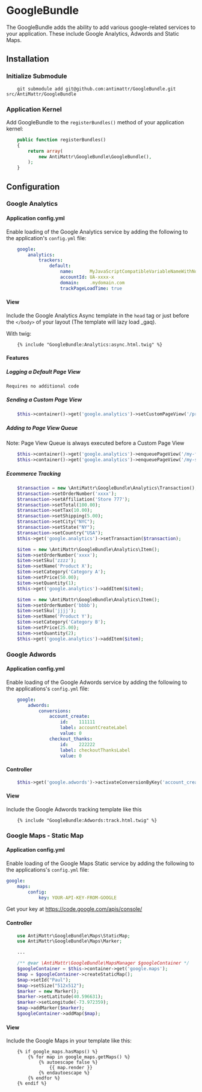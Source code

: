# GoogleBundle

The GoogleBundle adds the ability to add various google-related services
to your application. These include Google Analytics, Adwords and Static Maps.

## Installation

### Initialize Submodule

```shell
    git submodule add git@github.com:antimattr/GoogleBundle.git src/AntiMattr/GoogleBundle
```

### Application Kernel

Add GoogleBundle to the `registerBundles()` method of your application kernel:

```php
    public function registerBundles()
    {
        return array(
            new AntiMattr\GoogleBundle\GoogleBundle(),
        );
    }
```

## Configuration

### Google Analytics

#### Application config.yml

Enable loading of the Google Analytics service by adding the following to
the application's `config.yml` file:

```yaml
    google:
        analytics:
            trackers:
                default:
                    name:      MyJavaScriptCompatibleVariableNameWithNoSpaces
                    accountId: UA-xxxx-x
                    domain:    .mydomain.com
                    trackPageLoadTime: true
```

#### View

Include the Google Analytics Async template in the `head` tag or just before the `</body>` of your layout (The template will lazy load _gaq).

With twig:

```twig
    {% include "GoogleBundle:Analytics:async.html.twig" %}
```

#### Features

##### Logging a Default Page View

    Requires no additional code

##### Sending a Custom Page View

```php
    $this->container()->get('google.analytics')->setCustomPageView('/profile/'.$username);
```

##### Adding to Page View Queue

Note: Page View Queue is always executed before a Custom Page View

```php
    $this->container()->get('google.analytics')->enqueuePageView('/my-first-page-view-in-queue');
    $this->container()->get('google.analytics')->enqueuePageView('/my-second-page-view-in-queue');
```

##### Ecommerce Tracking

```php
    $transaction = new \AntiMattr\GoogleBundle\Analytics\Transaction();
    $transaction->setOrderNumber('xxxx');
    $transaction->setAffiliation('Store 777');
    $transaction->setTotal(100.00);
    $transaction->setTax(10.00);
    $transaction->setShipping(5.00);
    $transaction->setCity("NYC");
    $transaction->setState("NY");
    $transaction->setCountry("USA");
    $this->get('google.analytics')->setTransaction($transaction);

    $item = new \AntiMattr\GoogleBundle\Analytics\Item();
    $item->setOrderNumber('xxxx');
    $item->setSku('zzzz');
    $item->setName('Product X');
    $item->setCategory('Category A');
    $item->setPrice(50.00);
    $item->setQuantity(1);
    $this->get('google.analytics')->addItem($item);

    $item = new \AntiMattr\GoogleBundle\Analytics\Item();
    $item->setOrderNumber('bbbb');
    $item->setSku('jjjj');
    $item->setName('Product Y');
    $item->setCategory('Category B');
    $item->setPrice(25.00);
    $item->setQuantity(2);
    $this->get('google.analytics')->addItem($item);
```

### Google Adwords

#### Application config.yml

Enable loading of the Google Adwords service by adding the following to
the applications's `config.yml` file:

```yaml
    google:
        adwords:
            conversions:
                account_create:
                    id:    111111
                    label: accountCreateLabel
                    value: 0
                checkout_thanks:
                    id:    222222
                    label: checkoutThanksLabel
                    value: 0
```

#### Controller

```php
    $this->get('google.adwords')->activateConversionByKey('account_create');
```

#### View

Include the Google Adwords tracking template like this

```twig
    {% include "GoogleBundle:Adwords:track.html.twig" %}
```

### Google Maps - Static Map

#### Application config.yml

Enable loading of the Google Maps Static service by adding the following to
the applications's `config.yml` file:

```yaml
google:
    maps:
        config:
            key: YOUR-API-KEY-FROM-GOOGLE
```

Get your key at https://code.google.com/apis/console/

#### Controller

```php
    use AntiMattr\GoogleBundle\Maps\StaticMap;
    use AntiMattr\GoogleBundle\Maps\Marker;

    ...

    /** @var \AntiMattr\GoogleBundle\MapsManager $googleContainer */
    $googleContainer = $this->container->get('google.maps');
    $map = $googleContainer->createStaticMap();
    $map->setId("Paul");
    $map->setSize("512x512");
    $marker = new Marker();
    $marker->setLatitude(40.596631);
    $marker->setLongitude(-73.972359);
    $map->addMarker($marker);
    $googleContainer->addMap($map);
```

#### View

Include the Google Maps in your template like this:

```twig
    {% if google_maps.hasMaps() %}
		{% for map in google_maps.getMaps() %}
			{% autoescape false %}
				{{ map.render }}
			{% endautoescape %}
		{% endfor %}
	{% endif %}
```